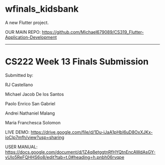 # wfinals_kidsbank

A new Flutter project.

OUR MAIN REPO: https://github.com/Michael679089/CS319_Flutter-Application-Development


----

# CS222 Week 13 Finals Submission 

Submitted by:

RJ Castellano

Michael Jacob De los Santos 

Paolo Enrico San Gabriel

Andrei Nathaniel Malang

Maria Franchesca Solomon



	

LIVE DEMO: https://drive.google.com/file/d/1Du-iJaA1pHbI6uD8OxXJKx-ioClp7mfh/view?usp=sharing

USER MANUAL: https://docs.google.com/document/d/1Z4q8etggtnRfHYQtnEncAWdAsGY-vUIo5ReFQHHS6o8/edit?tab=t.0#heading=h.pnbh06rvqpe
 


